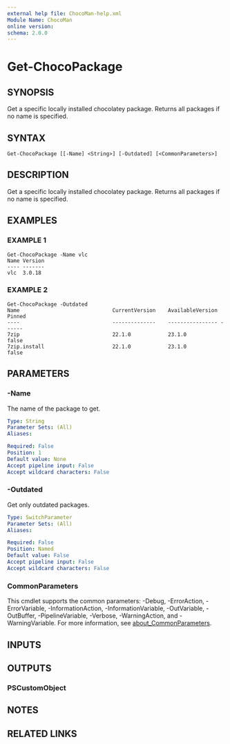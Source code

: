 ```yaml
---
external help file: ChocoMan-help.xml
Module Name: ChocoMan
online version:
schema: 2.0.0
---
```


# Get-ChocoPackage

## SYNOPSIS
Get a specific locally installed chocolatey package.
Returns all packages if no name is specified.

## SYNTAX

```
Get-ChocoPackage [[-Name] <String>] [-Outdated] [<CommonParameters>]
```

## DESCRIPTION
Get a specific locally installed chocolatey package.
Returns all packages if no name is specified.

## EXAMPLES

### EXAMPLE 1
```
Get-ChocoPackage -Name vlc
Name Version
---- -------
vlc  3.0.18
```

### EXAMPLE 2
```
Get-ChocoPackage -Outdated
Name                              CurrentVersion    AvailableVersion Pinned
----                              --------------    ---------------- ------
7zip                              22.1.0            23.1.0           false
7zip.install                      22.1.0            23.1.0           false
```

## PARAMETERS

### -Name
The name of the package to get.

```yaml
Type: String
Parameter Sets: (All)
Aliases:

Required: False
Position: 1
Default value: None
Accept pipeline input: False
Accept wildcard characters: False
```

### -Outdated
Get only outdated packages.

```yaml
Type: SwitchParameter
Parameter Sets: (All)
Aliases:

Required: False
Position: Named
Default value: False
Accept pipeline input: False
Accept wildcard characters: False
```

### CommonParameters
This cmdlet supports the common parameters: -Debug, -ErrorAction, -ErrorVariable, -InformationAction, -InformationVariable, -OutVariable, -OutBuffer, -PipelineVariable, -Verbose, -WarningAction, and -WarningVariable. For more information, see [about_CommonParameters](http://go.microsoft.com/fwlink/?LinkID=113216).

## INPUTS

## OUTPUTS

### PSCustomObject
## NOTES

## RELATED LINKS
